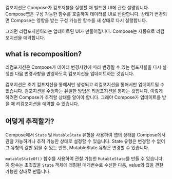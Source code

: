 컴포지션은 Compose가 컴포저블을 실행할 때 빌드한 UI에 관한 설명입니다.
Compose앱은 구성 가능한 함수를 호출하여 데이터를 UI로 반환합니다. 상태가 변경되면 Compose는 영향을 받는
구성 가능한 함수를 새 상태로 다시 실행합니다. 

그러면 리컴포지션이라는 업데이트된 UI가 만들어집니다.
Compose는 자동으로 리컴포지션을 예약합니다.

## what is recomposition?
리컴포지션은 Compose가 데이터 변경사항에 따라 변경될 수 있는 컴포저블을 다시 실행한 다음 
변경사항을 반영하도록 컴포지션을 업데이트하는 것입니다.

컴포지션은 초기 컴포지션을 통해서만 생성되고 리컴포지션을 통해서만 업데이트될 수 있습니다.
컴포지션을 수정하는 유일한 방법은 리컴포지션을 통하는 것입니다. 이렇게 하려면 Compose가 추적할 상태를 알아야 합니다.
그래야 Compose가 업데이트를 받을 때 리컴포지션을 예약할 수 있습니다.

## 어덯게 추적할가?
Compose에서 `State` 및 `MutableState` 유형을 사용하여 앱의 상태를 Compose에서 관찰 가능하거나 추적 가능한 상태로 설정할 수 있습니다.
State 유형은 변경할 수 없어 그 유형의 값만 읽을 수 있는 반면, MutableState 유형은 변경할 수 있습니다.

`mutableStateOf()` 함수를 사용하여 관찰 가능한 `MutableState`를 만들 수 있습니다. 이 함수는 초깃값을 `State` 객체에 래핑된 매개변수로 수신한 다음, value의 값을 관찰 가능한 상태로 만듭니다.